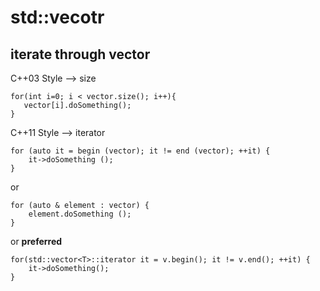 # std::vecotr     
     
     
## iterate through vector     
     
C++03 Style --> size
```    
for(int i=0; i < vector.size(); i++){    
   vector[i].doSomething();    
}    
```    
     
C++11 Style --> iterator
```    
for (auto it = begin (vector); it != end (vector); ++it) {    
    it->doSomething ();    
}    
```    
or    
```    
for (auto & element : vector) {    
    element.doSomething ();    
}    
```
or **preferred**
```
for(std::vector<T>::iterator it = v.begin(); it != v.end(); ++it) {
    it->doSomething();
}
```
